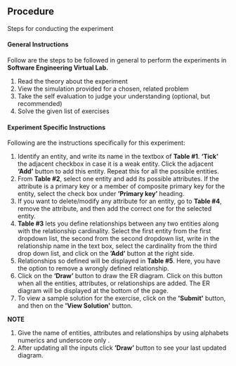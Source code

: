 ## Procedure

Steps for conducting the experiment

#### **General Instructions**

Follow are the steps to be followed in general to perform the experiments in **Software Engineering Virtual Lab.**

1. Read the theory about the experiment
2. View the simulation provided for a chosen, related problem
3. Take the self evaluation to judge your understanding (optional, but recommended)
4. Solve the given list of exercises


#### **Experiment Specific Instructions**
Following are the instructions specifically for this experiment:

1. Identify an entity, and write its name in the textbox of **Table #1**. **‘Tick’** the adjacent checkbox in case it is a weak entity. Click the adjacent **‘Add’** button to add this entity. Repeat this for all the possible entities.
2. From **Table #2**, select one entity and add its possible attributes. If the attribute is a primary key or a member of composite primary key for the entity, select the check box under **’Primary key’** heading.
3. If you want to delete/modify any attribute for an entity, go to **Table #4**, remove the attribute, and then add the correct one for the selected entity. 
4. **Table #3** lets you define relationships between any two entities along with the relationship cardinality. Select the first entity from the first dropdown list, the second from the second dropdown list, write in the relationship name in the text box, select the cardinality from the third drop down list, and click on the **’Add’** button at the right side.
5. Relationships so defined will be displayed in **Table #5**. Here, you have the option to remove a wrongly defined relationship.
6. Click on the **‘Draw’** button to draw the ER diagram. Click on this button when all the entities, attributes, or relationships are added. The ER diagram will be displayed at the bottom of the page.
7. To view a sample solution for the exercise, click on the **'Submit'** button, and then on the **'View Solution'** button.

**NOTE** 
 
1. Give the name of entities, attributes and relationships by using alphabets numerics and underscore only .
2. After updating all the inputs click **’Draw’** button to see your last updated diagram.